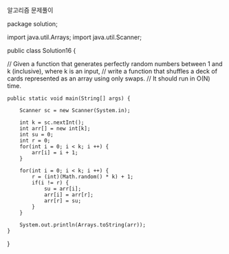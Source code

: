 알고리즘 문제풀이



package solution;

import java.util.Arrays;
import java.util.Scanner;

public class Solution16 {

//	Given a function that generates perfectly random numbers between 1 and k (inclusive), where k is an input, 
//	write a function that shuffles a deck of cards represented as an array using only swaps.
//	It should run in O(N) time.

	public static void main(String[] args) {
	
		Scanner sc = new Scanner(System.in);
		
		int k = sc.nextInt();
		int arr[] = new int[k];
		int su = 0;
		int r = 0;
		for(int i = 0; i < k; i ++) {
			arr[i] = i + 1;
		}
		
		for(int i = 0; i < k; i ++) {
			r = (int)(Math.random() * k) + 1;
			if(i != r) {
				su = arr[i];
				arr[i] = arr[r];
				arr[r] = su;
			}
		}
		
		System.out.println(Arrays.toString(arr));
	}
}